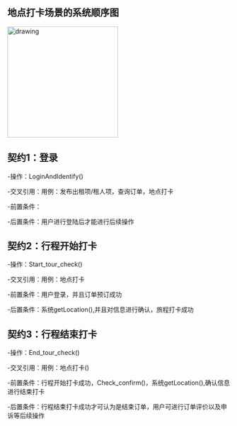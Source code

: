## 地点打卡场景的系统顺序图
<img src="https://github.com/team-work-GuangZhou/Guangzhou/blob/master/assets/img/15331382系统顺序图.PNG" alt="drawing" style="width: 250px"/>

## 契约1：登录
-操作：LoginAndIdentify()

-交叉引用：用例：发布出租项/租人项，查询订单，地点打卡

-前置条件：

-后置条件：用户进行登陆后才能进行后续操作

## 契约2：行程开始打卡
-操作：Start_tour_check()

-交叉引用：用例：地点打卡

-前置条件：用户登录，并且订单预订成功

-后置条件：系统getLocation(),并且对信息进行确认，旅程打卡成功
 
## 契约3：行程结束打卡
-操作：End_tour_check()

-交叉引用：用例：地点打卡()

-前置条件：行程开始打卡成功，Check_confirm()，系统getLocation(),确认信息进行结束打卡

-后置条件：行程结束打卡成功才可认为是结束订单，用户可进行订单评价以及申诉等后续操作
